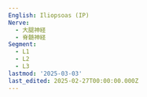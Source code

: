 ```yaml
---
English: Iliopsoas (IP)
Nerve:
  - 大腿神経
  - 脊髄神経
Segment:
  - L1
  - L2
  - L3
lastmod: '2025-03-03'
last_edited: 2025-02-27T00:00:00.000Z
---
```



